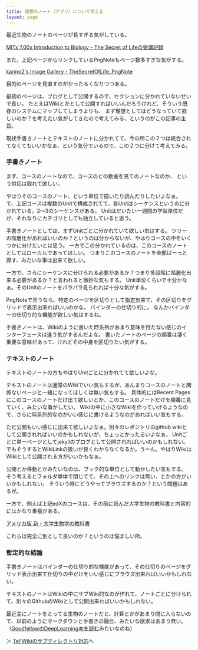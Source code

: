 ```yaml
---
title: 理想のノート（アプリ）について考える
layout: page
---
```

最近生物のノートのページが長すぎる気がしている。

[MITx 7.00x Introduction to Biology - The Secret of Lifeの受講記録](https://karino2.github.io/2021/07/19/the_secret_of_life.html)

また、上記ページからリンクしているPngNoteもページ数多すぎな気がする。

[karino2's Image Gallery - TheSecretOfLife_PngNote](https://karino2.github.io/ImageGallery/TheSecretOfLife_PngNote.html)

目的のページを見直すのがかったるくなりつつある。

最初のページは、ブログとして公開するので、セクションに分かれていないせいで長い。
たとえばWikiとかとして公開すればいいんだろうけれど、そういう既存のシステムにマップしてしまうよりも、
まず理想としてはどうなっていて欲しいのか？を考えたい気がしてきたので考えてみる、というのがこの記事の主旨。

現状手書きノートとテキストのノートに分かれてて、今の所この２つは統合されてなくてもいいかなぁ、という気分でいるので、この２つに分けて考えてみる。

### 手書きノート

まず、コースのノートなので、コースのどの動画を見てのノートなのか、
という対応は取れて欲しい。

やはりそのコースのノート、という単位で描いたり読んだりしたいよなぁ。
で、上記コースは複数のUnitで構成されてて、各Unitはシーケンスというのに分かれている。2〜3のシーケンスがある。
Unitはだいたい一週間の学習単位だが、それなりにカテゴリとしても独立していると思う。

手書きノートとしては、まずUnitごとに分かれていて欲しい気はする。
ツリーの階層化があればいいのか？というのは分からないが、やはりコースの中をいくつかに分けたいとは思う。
一方でこの分かれているのは、このコースのノートとしてはローカルであってほしい。
つまりこのコースのノートを全部ばーっと探す、みたいな事は出来て欲しい。

一方で、さらにシーケンスに分けられる必要があるか？つまり多段階に階層化出来る必要があるか？と言われると微妙な気もする。
Unit単位くらいで十分かなぁ。そのUnitのノートをパラパラ見られれば十分な気がする。

PngNoteで言うなら、特定のページを区切りとして指定出来て、その区切りをグリッドで表示出来ればいいのかな。
バインダーの仕切り的に。
なんかバインダーの仕切り的な機能が欲しい気はするね。

手書きノートは、Wikiのように書いた時系列があまり意味を持たない感じのインターフェースは違う気がするんだよな。
書いたノートのページの順番は凄く重要な意味があって、けれどその中身を区切りたい気がする。

### テキストのノート

テキストのノートの方もやはりUnitごとに分かれてて欲しいよな。

テキストのノートは通常のWikiでいい気もするが、あんまりコースのノートと関係ないページと一緒になってほしくは無い気もする。
具体的にはRecent Pagesにこのコースのノートだけ出て欲しいとか、このコースのノートだけを順番に見ていく、みたいな事がしたい。
Wikiの中に小さなWikiを作っていけるようなので、さらに時系列的なのがいい感じに書けるようなのがあればいい気もする。

ただ公開もいい感じに出来て欲しいよなぁ。別々のレポジトリのgithub wikiとして公開されればいいのかもしれないが、ちょっとかったるいよなぁ。
Unitごとに単一ページとしてjekyllのブログとして公開されればいいのかもしれない。
でもそうするとWikiLinkの扱いが良くわからなくなるか。うーん。やはりWikiはWikiとして公開される方がいいかもなぁ。

公開とか移動とかみたいなのは、ブック的な単位として動かしたい気もする。
そう考えるとフォルダ単体で閉じてて、その上へのリンクは無い、とかの方がいいかもしれない。
そういう時にどうやってブラウズするのか？という問題はあるが。

一方で、例えば上記edXのコースは、その前に読んだ大学生物の教科書と内容的にはかなり重複がある。

[アメリカ版 新・大学生物学の教科書](https://karino2.github.io/2021/06/21/biology_text_bluebacks.html)

これらは完全に別として良いのか？というのは悩ましい所。

### 暫定的な結論

手書きノートはバインダーの仕切り的な機能があって、その仕切りのページをグリッド表示出来て仕切りの中だけをいい感じにブラウズ出来ればいいかもしれない。

テキストのノートはWikiの中にサブWiki的なのが作れて、ノートごとに分けられて、別々のGithubのWikiとして公開出来ればいいかもしれない。

最近主にノートをとってる生物のノートだと、計算とかがあまり間に入らないので、以前のようにマークダウンと手書きの融合、みたいな欲求はあまり無い。
（[GoodfellowのDeepLearning本を読む](https://karino2.github.io/2018/05/22/212.html)みたいなのね）

＞ [TeFWikiのサブディレクトリ対応](https://karino2.github.io/2021/09/26/TeFWiki_subdir_support.html)へ